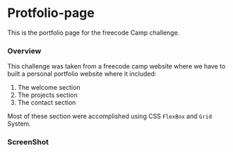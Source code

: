 # Protfolio-page
This is the portfolio page for the freecode Camp challenge.

### Overview
This challenge was taken from a freecode camp website where we have to built a personal portfolio website where it included: 
  1) The welcome section 
  2) The projects section 
  3) The contact section
  
Most of these section were accomplished using CSS ```FlexBox``` and ```Grid``` System.

### ScreenShot

